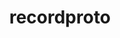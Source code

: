 ---
title: "recordproto"
layout: cache
categories: [package, develop-2024-12-01]
meta: {"versions": ["1.14.2"], "compilers": ["gcc@=11.4.0"], "oss": ["ubuntu22.04"], "platforms": ["linux"], "targets": ["x86_64_v3"], "stacks": ["e4s", "root"], "num_specs": 1, "num_specs_by_stack": {"root": 1, "e4s": 1}}
spec_details: [{"hash": "ppdq65hegybuuhqd2vkroexgx2uhkiws", "compiler": "gcc@=11.4.0", "versions": ["1.14.2"], "os": "ubuntu22.04", "platform": "linux", "target": "x86_64_v3", "variants": ["build_system=autotools"], "stacks": ["root", "e4s"], "size": "-", "tarball": "https://binaries.spack.io/develop-2024-12-01/build_cache/linux-ubuntu22.04-x86_64_v3/gcc-11.4.0/recordproto-1.14.2/linux-ubuntu22.04-x86_64_v3-gcc-11.4.0-recordproto-1.14.2-ppdq65hegybuuhqd2vkroexgx2uhkiws.spack"}]
---